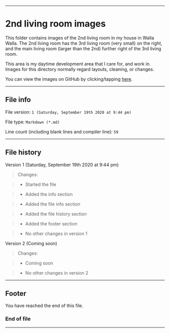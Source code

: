 
***

# 2nd living room images

This folder contains images of the 2nd living room in my house in Walla Walla. The 2nd living room has the 3rd living room (very small) on the right, and the main living room (larger than the 2nd) further right of the 3rd living room.

This area is my daytime development area that I care for, and work in. Images for this directory normally regard layouts, cleaning, or changes.

You can view the images on GitHub by clicking/tapping [here](https://github.com/seanpm2001/SeansLifeArchive_Images_2nd-living-room).

***

## File info

File version: `1 (Saturday, September 19th 2020 at 9:44 pm)`

File type: `Markdown (*.md)`

Line count (including blank lines and compiler line): `59`

***

## File history

Version 1 (Saturday, September 19th 2020 at 9:44 pm)

> Changes:

> * Started the file

> * Added the info section

> * Added the file info section

> * Added the file history section

> * Added the footer section

> * No other changes in version 1

Version 2 (Coming soon)

> Changes:

> * Coming soon

> * No other changes in version 2

***

## Footer

You have reached the end of this file.

### End of file

***
